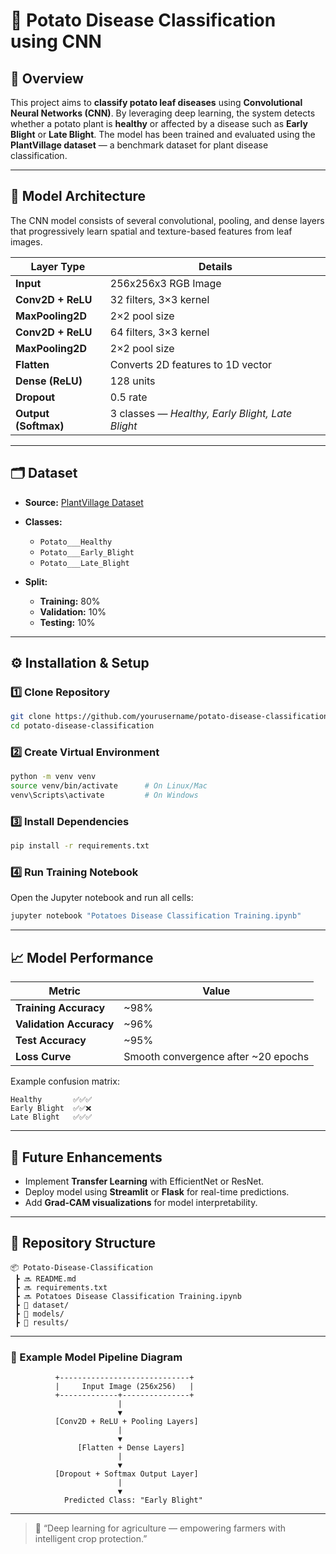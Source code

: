 # 🥔 Potato Disease Classification using CNN

## 🌱 Overview

This project aims to **classify potato leaf diseases** using **Convolutional Neural Networks (CNN)**. By leveraging deep learning, the system detects whether a potato plant is **healthy** or affected by a disease such as **Early Blight** or **Late Blight**.
The model has been trained and evaluated using the **PlantVillage dataset** — a benchmark dataset for plant disease classification.

---

## 🧠 Model Architecture

The CNN model consists of several convolutional, pooling, and dense layers that progressively learn spatial and texture-based features from leaf images.

| Layer Type           | Details                                          |
| -------------------- | ------------------------------------------------ |
| **Input**            | 256x256x3 RGB Image                              |
| **Conv2D + ReLU**    | 32 filters, 3×3 kernel                           |
| **MaxPooling2D**     | 2×2 pool size                                    |
| **Conv2D + ReLU**    | 64 filters, 3×3 kernel                           |
| **MaxPooling2D**     | 2×2 pool size                                    |
| **Flatten**          | Converts 2D features to 1D vector                |
| **Dense (ReLU)**     | 128 units                                        |
| **Dropout**          | 0.5 rate                                         |
| **Output (Softmax)** | 3 classes — *Healthy, Early Blight, Late Blight* |

---

## 🗂️ Dataset

* **Source:** [PlantVillage Dataset](https://www.kaggle.com/datasets/emmarex/plantdisease)
* **Classes:**

  * `Potato___Healthy`
  * `Potato___Early_Blight`
  * `Potato___Late_Blight`
* **Split:**

  * **Training:** 80%
  * **Validation:** 10%
  * **Testing:** 10%

---

## ⚙️ Installation & Setup

### 1️⃣ Clone Repository

```bash
git clone https://github.com/yourusername/potato-disease-classification.git
cd potato-disease-classification
```

### 2️⃣ Create Virtual Environment

```bash
python -m venv venv
source venv/bin/activate      # On Linux/Mac
venv\Scripts\activate         # On Windows
```

### 3️⃣ Install Dependencies

```bash
pip install -r requirements.txt
```

### 4️⃣ Run Training Notebook

Open the Jupyter notebook and run all cells:

```bash
jupyter notebook "Potatoes Disease Classification Training.ipynb"
```

---

## 📈 Model Performance

| Metric                  | Value                               |
| ----------------------- | ----------------------------------- |
| **Training Accuracy**   | ~98%                                |
| **Validation Accuracy** | ~96%                                |
| **Test Accuracy**       | ~95%                                |
| **Loss Curve**          | Smooth convergence after ~20 epochs |

Example confusion matrix:

```
Healthy       ✅✅✅
Early Blight  ✅✅❌
Late Blight   ✅✅✅
```

---

## 🔮 Future Enhancements

* Implement **Transfer Learning** with EfficientNet or ResNet.
* Deploy model using **Streamlit** or **Flask** for real-time predictions.
* Add **Grad-CAM visualizations** for model interpretability.

---

## 📁 Repository Structure

```
📦 Potato-Disease-Classification
 ┣ 🔜 README.md
 ┣ 🔜 requirements.txt
 ┣ 🔜 Potatoes Disease Classification Training.ipynb
 ┣ 📂 dataset/
 ┣ 📂 models/
 ┣ 📂 results/
```
---

### 🧩 Example Model Pipeline Diagram

```plaintext
          +-----------------------------+
          |     Input Image (256x256)   |
          +-------------+---------------+
                        |
                        ▼
          [Conv2D + ReLU + Pooling Layers]
                        |
                        ▼
               [Flatten + Dense Layers]
                        |
                        ▼
          [Dropout + Softmax Output Layer]
                        |
                        ▼
            Predicted Class: "Early Blight"
```

---

> 🚀 “Deep learning for agriculture — empowering farmers with intelligent crop protection.”
